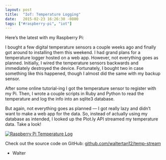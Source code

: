 ```yaml
---
layout: post
title:  "IoT: Temperature Logging"
date:   2015-02-23 16:26:30 -0800
tags: ["#raspberry-pi", "iot"]
---
```

Here’s the latest with my Raspberry Pi:

I bought a few digital temperature sensors a couple weeks ago and finally got around to installing them this weekend. I had grand plans for a temperature logger hosted on a web app. However, not everything goes as planned. Initially, I wired the temperature sensors backwards and immediately destroyed the device. Fortunately, I bought two in case something like this happened, though I almost did the same with my backup sensor.

After some online tutorial-ing I got the temperature sensor to register with my Pi. Then, I wrote a couple scripts in Ruby and Python to read the temperature and log the info into an sqlite3 database.

But again, not everything goes as planned — I got really lazy and didn’t want to make a web app for the data. So, instead of actually using my database as intended, I looked up the Plot.ly API streamed my temperature data. Take a look!

[![Raspberry Pi Temperature Log](https://plot.ly/~waltertan12/113.png)](https://plot.ly/~waltertan12/113/ "Raspberry Pi Temperature Log")
<script data-plotly="waltertan12:113" src="https://plot.ly/embed.js" async=""></script>

Check out the source code on GitHub: [github.com/waltertan12/temp-stream](https://github.com/waltertan12/temp-stream)

*   Walter

